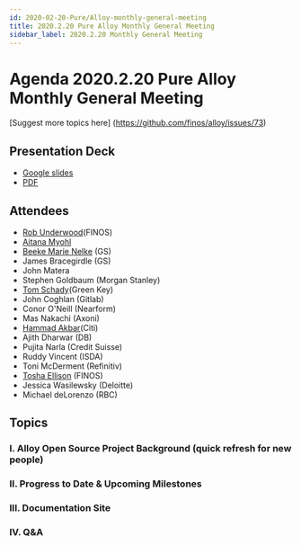 ```yaml
---
id: 2020-02-20-Pure/Alloy-monthly-general-meeting
title: 2020.2.20 Pure Alloy Monthly General Meeting
sidebar_label: 2020.2.20 Monthly General Meeting
---
```



# Agenda 2020.2.20 Pure Alloy Monthly General Meeting

[Suggest more topics here] (https://github.com/finos/alloy/issues/73)

## Presentation Deck
* [Google slides](https://docs.google.com/presentation/d/11GBLoE_kPVQMw4TAni2NOZY5YnJIvwlHu-x3UKgAB70/edit#slide=id.g7e1198a920_0_44)
* [PDF](https://github.com/finos/alloy/blob/master/docs/meeting-minutes/2020.2.20%20Pure_Alloy%20General%20Meeting.pdf)

## Attendees
* [Rob Underwood](https://github.com/brooklynrob)(FINOS)
* [Aitana Myohl](https://github.com/aitana16)
* [Beeke Marie Nelke](https://github.com/beekemarie) (GS)
* James Bracegirdle (GS)
* John Matera
* Stephen Goldbaum (Morgan Stanley)
* [Tom Schady](https://github.com/tschady)(Green Key)
* John Coghlan (Gitlab)
* Conor O'Neill (Nearform)
* Mas Nakachi (Axoni)
* [Hammad Akbar](https://github.com/hammadNYC)(Citi)
* Ajith Dharwar (DB)
* Pujita Narla (Credit Suisse)
* Ruddy Vincent (ISDA)
* Toni McDerment (Refinitiv)
* [Tosha Ellison](https://github.com/toshaellison) (FINOS)
* Jessica Wasilewsky (Deloitte)
* Michael deLorenzo (RBC)


## Topics

### I. Alloy Open Source Project Background (quick refresh for new people)

### II. Progress to Date & Upcoming Milestones

### III. Documentation Site

### IV. Q&A
